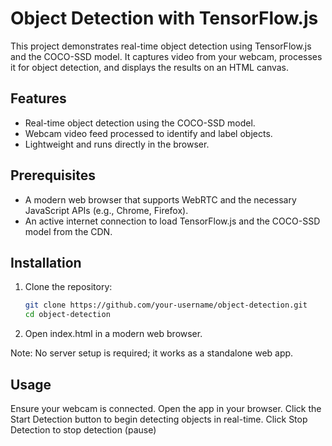 # Object Detection with TensorFlow.js

This project demonstrates real-time object detection using TensorFlow.js and the COCO-SSD model. It captures video from your webcam, processes it for object detection, and displays the results on an HTML canvas.

## Features

- Real-time object detection using the COCO-SSD model.
- Webcam video feed processed to identify and label objects.
- Lightweight and runs directly in the browser.

## Prerequisites

- A modern web browser that supports WebRTC and the necessary JavaScript APIs (e.g., Chrome, Firefox).
- An active internet connection to load TensorFlow.js and the COCO-SSD model from the CDN.

## Installation

1. Clone the repository:
   ```bash
   git clone https://github.com/your-username/object-detection.git
   cd object-detection

1. Open index.html in a modern web browser.

Note: No server setup is required; it works as a standalone web app.
## Usage
Ensure your webcam is connected.
Open the app in your browser.
Click the Start Detection button to begin detecting objects in real-time.
Click Stop Detection to stop detection (pause)